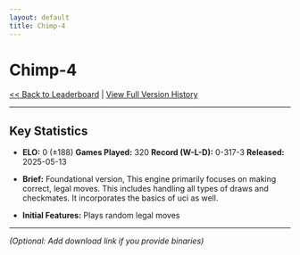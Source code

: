 ```yaml
---
layout: default
title: Chimp-4
---
```


# Chimp-4

[<< Back to Leaderboard](/chimp-4/) | [View Full Version History](/chimp-4/version-history.html)

---

## Key Statistics 

* **ELO:** 0 (±188)  **Games Played:** 320  **Record (W-L-D):** 0-317-3  **Released:** 2025-05-13

* **Brief:** Foundational version, This engine primarily focuses on making correct, legal moves. This includes handling all types of draws and checkmates. It incorporates the basics of uci as well.
  
* **Initial Features:** Plays random legal moves

---

*(Optional: Add download link if you provide binaries)*
